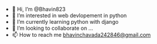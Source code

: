 - 👋 Hi, I’m @Bhavin823
- 👀 I’m interested in web devlopement in python
- 🌱 I’m currently learning python with django
- 💞️ I’m looking to collaborate on ...
- 📫 How to reach me bhavinchavada242846@gmail.com

<!---
Bhavin823/Bhavin823 is a ✨ special ✨ repository because its `README.md` (this file) appears on your GitHub profile.
You can click the Preview link to take a look at your changes.
--->
